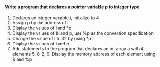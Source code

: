 #### Write a program that declares a pointer variable p to integer type.
1. Declares an integer variable i, initialize to 4 <br>
2. Assign p by the address of i <br>
3. Display the values of i and *p <br>
4. Display the values of &i and p, use %p as the conversion specification <br>
5. Change the value of i to  32 by using *p <br>
6. Display the values of i and p <br>
7. Add statements to the program that declares an int array a with 4 elements 5, 8, 2, 9. Display the memory address of each element using & and %p <br>